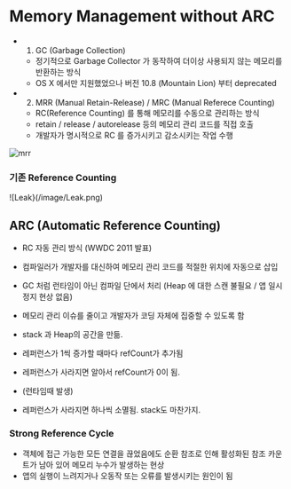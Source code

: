 # Memory Management without ARC

- 1. GC (Garbage Collection)
  - 정기적으로 Garbage Collector 가 동작하여 더이상 사용되지 않는 메모리를 반환하는 방식
  - OS X 에서만 지원했었으나 버전 10.8 (Mountain Lion) 부터 deprecated

- 2. MRR (Manual Retain-Release) / MRC (Manual Referece Counting)
  - RC(Reference Counting) 를 통해 메모리를 수동으로 관리하는 방식
  - retain / release / autorelease 등의 메모리 관리 코드를 직접 호출
  - 개발자가 명시적으로 RC 를 증가시키고 감소시키는 작업 수행


![mrr](/image/MRR.png)



### 기존 Reference Counting

![Leak}(/image/Leak.png)


## ARC (Automatic Reference Counting)


- RC 자동 관리 방식 (WWDC 2011 발표)
- 컴파일러가 개발자를 대신하여 메모리 관리 코드를 적절한 위치에 자동으로 삽입
- GC 처럼 런타임이 아닌 컴파일 단에서 처리 (Heap 에 대한 스캔 불필요 / 앱 일시 정지 현상 없음)
- 메모리 관리 이슈를 줄이고 개발자가 코딩 자체에 집중할 수 있도록 함






- stack 과 Heap의 공간을 만듦. 
- 레퍼런스가 1씩 증가할 때마다 refCount가 추가됨 
- 레퍼런스가 사라지면 알아서 refCount가 0이 됨. 
- (런타임때 발생)
- 레퍼런스가 사라지면 하나씩 소멸됨. stack도 마찬가지. 




### Strong Reference Cycle

- 객체에 접근 가능한 모든 연결을 끊었음에도 순환 참조로 인해 활성화된 참조 카운트가 남아 있어 메모리 누수가 발생하는 현상
- 앱의 실행이 느려지거나 오동작 또는 오류를 발생시키는 원인이 됨


 
